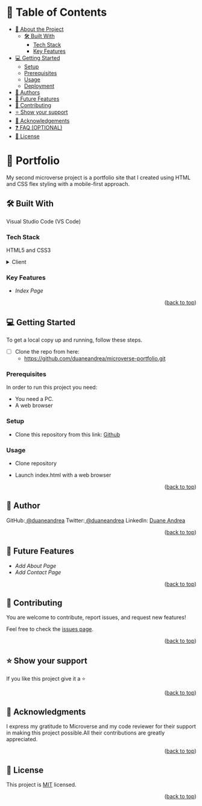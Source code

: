 
<a name="readme-top"></a>
# 📗 Table of Contents

- [📖 About the Project](#about-project)
  - [🛠 Built With](#built-with)
    - [Tech Stack](#tech-stack)
    - [Key Features](#key-features)
- [💻 Getting Started](#getting-started)
  - [Setup](#setup)
  - [Prerequisites](#prerequisites)
  - [Usage](#usage)
  - [Deployment](#deployment)
- [👥 Authors](#authors)
- [🔭 Future Features](#future-features)
- [🤝 Contributing](#contributing)
- [⭐ Show your support](#support)
- [🙏 Acknowledgements](#acknowledgements)
- [❓ FAQ (OPTIONAL)](#faq)
- [📝 License](#license)


# 📖 Portfolio <a name="about-project"></a>

My second microverse project is a portfolio site that I created using HTML and CSS flex styling with a mobile-first approach.

## 🛠 Built With <a name="built-with"></a>

Visual Studio Code (VS Code)

### Tech Stack <a name="tech-stack"></a>
HTML5 and CSS3
<details>
  <summary>Client</summary>
  <ul>
    <li><a href="https://html.org/">HTML</a></li>
    <li><a href="https://css.org/">CSS</a></li>
  </ul>
</details>

### Key Features <a name="key-features"></a>

- *Index Page*


<p align="right">(<a href="#readme-top">back to top</a>)</p>


## 💻 Getting Started <a name="getting-started"></a>

To get a local copy up and running, follow these steps.

- [ ] Clone the repo from here:
  - https://github.com/duaneandrea/microverse-portfolio.git

### Prerequisites

In order to run this project you need:

- You need a PC.
- A web browser


### Setup

- Clone this repository from this link: 
[Github](https://github.com/duaneandrea/microverse-portfolio.git)

### Usage

-  Clone repository 

-  Launch index.html with a web browser



<p align="right">(<a href="#readme-top">back to top</a>)</p>



## 👥 Author <a name="authors"></a>


GitHub:[ @duaneandrea](https://github.com/duaneandrea)
Twitter:[ @duaneandrea](https://twitter.com/duane_andrea)
LinkedIn: [Duane Andrea](https://www.linkedin.com/in/duaneandrea/)



<p align="right">(<a href="#readme-top">back to top</a>)</p>



## 🔭 Future Features <a name="future-features"></a>

- *Add About Page*
- *Add Contact Page*

<p align="right">(<a href="#readme-top">back to top</a>)</p>



## 🤝 Contributing <a name="contributing"></a>

You are welcome to contribute, report issues, and request new features!

Feel free to check the [issues page](https://github.com/duaneandrea/microverse-portfolio/issues).

<p align="right">(<a href="#readme-top">back to top</a>)</p>


## ⭐ Show your support <a name="support"></a>

If you like this project give it a ⭐

<p align="right">(<a href="#readme-top">back to top</a>)</p>



## 🙏 Acknowledgments <a name="acknowledgements"></a>

I express my gratitude to Microverse and my code reviewer for their support in making this project possible.All their contributions are greatly appreciated.

<p align="right">(<a href="#readme-top">back to top</a>)</p>



## 📝 License <a name="license"></a>

This project is [MIT](https://github.com/duaneandrea/microverse-portfolio/blob/features-portfolio/LICENSE.md) licensed.

<p align="right">(<a href="#readme-top">back to top</a>)</p>
